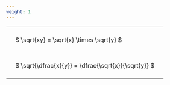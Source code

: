```yaml
---
weight: 1
---
```


<style type="text/css">
#T_12a80 th.col_heading {
  text-align: left;
  font-size: 1em;
}
#T_12a80 td {
  text-align: left;
  font-size: 1em;
  padding: 1.5em;
}
</style>
<table id="T_12a80">
  <thead>
  </thead>
  <tbody>
    <tr>
      <td id="T_12a80_row0_col0" class="data row0 col0" >$ \sqrt{xy} = \sqrt{x} \times \sqrt{y} $</td>
    </tr>
    <tr>
      <td id="T_12a80_row1_col0" class="data row1 col0" >$ \sqrt{\dfrac{x}{y}} = \dfrac{\sqrt{x}}{\sqrt{y}} $</td>
    </tr>
  </tbody>
</table>
